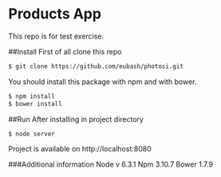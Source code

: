 # Products App
This repo is for test exercise.

##Install
First of all clone this repo
```sh
$ git clone https://github.com/eubash/photosi.git
```

You should install this package with npm and with bower. 

```sh
$ npm install
$ bower install
```

##Run
After installing in project directory
```sh
$ node server
```

Project is available on http://localhost:8080

###Additional information
Node v 6.3.1
Npm 3.10.7
Bower 1.7.9


